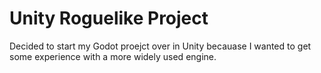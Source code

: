 # Unity Roguelike Project

Decided to start my Godot proejct over in Unity becauase I wanted to get some experience with a more widely used engine.

